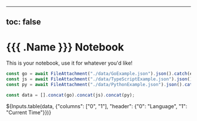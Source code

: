 <!-- $PF_GENERATE_ONCE$ -->
---
toc: false
---

# {{{ .Name }}} Notebook

This is your notebook, use it for whatever you'd like!

```js echo
const go = await FileAttachment("./data/GoExample.json").json().catch(e => [["Go Error", e]]);
const js = await FileAttachment("./data/TypeScriptExample.json").json().catch(e => [["TypeScript Error", e]]);
const py = await FileAttachment("./data/PythonExample.json").json().catch(e => [["Python Error", e]]);

const data = [].concat(go).concat(js).concat(py);
```

${Inputs.table(data, {"columns": ["0", "1"], "header": {"0": "Language", "1": "Current Time"}})}

